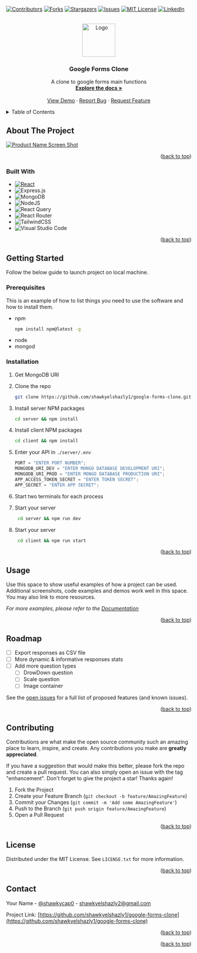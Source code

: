 <!-- Improved compatibility of back to top link: See: https://github.com/othneildrew/Best-README-Template/pull/73 -->

<a name="readme-top"></a>

<!--
*** Thanks for checking out the Best-README-Template. If you have a suggestion
*** that would make this better, please fork the repo and create a pull request
*** or simply open an issue with the tag "enhancement".
*** Don't forget to give the project a star!
*** Thanks again! Now go create something AMAZING! :D
-->

<!-- PROJECT SHIELDS -->
<!--
*** I'm using markdown "reference style" links for readability.
*** Reference links are enclosed in brackets [ ] instead of parentheses ( ).
*** See the bottom of this document for the declaration of the reference variables
*** for contributors-url, forks-url, etc. This is an optional, concise syntax you may use.
*** https://www.markdownguide.org/basic-syntax/#reference-style-links
-->

[![Contributors][contributors-shield]][contributors-url]
[![Forks][forks-shield]][forks-url]
[![Stargazers][stars-shield]][stars-url]
[![Issues][issues-shield]][issues-url]
[![MIT License][license-shield]][license-url]
[![LinkedIn][linkedin-shield]][linkedin-url]

<!-- PROJECT LOGO -->
<br />
<div align="center">
  <a href="https://github.com/shawkyelshazly1/google-forms-clone">
    <img src="https://p.kindpng.com/picc/s/160-1608792_circle-document-icon-png-transparent-png.png" alt="Logo" width="90" >
  </a>

<h3 align="center">Google Forms Clone</h3>

  <p align="center">
    A clone to google forms main functions
    <br />
    <a href="https://github.com/shawkyelshazly1/google-forms-clone"><strong>Explore the docs »</strong></a>
    <br />
    <br />
    <a href="#" >View Demo</a>
    ·
    <a href="https://github.com/shawkyelshazly1/google-forms-clone/issues">Report Bug</a>
    ·
    <a href="https://github.com/shawkyelshazly1/google-forms-clone/issues">Request Feature</a>
  </p>
</div>

<!-- TABLE OF CONTENTS -->
<details>
  <summary>Table of Contents</summary>
  <ol>
    <li>
      <a href="#about-the-project">About The Project</a>
      <ul>
        <li><a href="#built-with">Built With</a></li>
      </ul>
    </li>
    <li>
      <a href="#getting-started">Getting Started</a>
      <ul>
        <li><a href="#prerequisites">Prerequisites</a></li>
        <li><a href="#installation">Installation</a></li>
      </ul>
    </li>
    <li><a href="#usage">Usage</a></li>
    <li><a href="#roadmap">Roadmap</a></li>
    <li><a href="#contributing">Contributing</a></li>
    <li><a href="#license">License</a></li>
    <li><a href="#contact">Contact</a></li>
    <li><a href="#acknowledgments">Acknowledgments</a></li>
  </ol>
</details>

<!-- ABOUT THE PROJECT -->

## About The Project

[![Product Name Screen Shot][product-screenshot]](https://example.com)

<p align="right">(<a href="#readme-top">back to top</a>)</p>

### Built With

<!-- - [![Next][next.js]][next-url] -->

- [![React][react.js]][react-url]
- ![Express.js](https://img.shields.io/badge/express.js-%23404d59.svg?style=for-the-badge&logo=express&logoColor=%2361DAFB)
- ![MongoDB](https://img.shields.io/badge/MongoDB-%234ea94b.svg?style=for-the-badge&logo=mongodb&logoColor=white)
- ![NodeJS](https://img.shields.io/badge/node.js-6DA55F?style=for-the-badge&logo=node.js&logoColor=white)
- ![React Query](https://img.shields.io/badge/-React%20Query-FF4154?style=for-the-badge&logo=react%20query&logoColor=white)
- ![React Router](https://img.shields.io/badge/React_Router-CA4245?style=for-the-badge&logo=react-router&logoColor=white)
- ![TailwindCSS](https://img.shields.io/badge/tailwindcss-%2338B2AC.svg?style=for-the-badge&logo=tailwind-css&logoColor=white)
- ![Visual Studio Code](https://img.shields.io/badge/Visual%20Studio%20Code-0078d7.svg?style=for-the-badge&logo=visual-studio-code&logoColor=white)

<p align="right">(<a href="#readme-top">back to top</a>)</p>

<!-- GETTING STARTED -->

## Getting Started

Follow the below guide to launch project on local machine.

### Prerequisites

This is an example of how to list things you need to use the software and how to install them.

- npm
  ```sh
  npm install npm@latest -g
  ```
- node
- mongod

### Installation

1. Get MongoDB URI
2. Clone the repo
   ```sh
   git clone https://github.com/shawkyelshazly1/google-forms-clone.git
   ```
3. Install server NPM packages
   ```sh
   cd server && npm install
   ```
4. Install client NPM packages
   ```sh
   cd client && npm install
   ```
5. Enter your API in `./server/.env`

   ```js
   PORT = "ENTER PORT NUMBER";
   MONGODB_URI_DEV = "ENTER MONGO DATABASE DEVELOPMENT URI";
   MONGODB_URI_PROD = "ENTER MONGO DATABASE PRODUCTION URI";
   APP_ACCESS_TOKEN_SECRET = "ENTER TOKEN SECRET";
   APP_SECRET = "ENTER APP SECRET";
   ```

6. Start two terminals for each process

7. Start your server
   ```sh
    cd server && npm run dev
   ```
8. Start your server
   ```sh
    cd client && npm run start
   ```

<p align="right">(<a href="#readme-top">back to top</a>)</p>

<!-- USAGE EXAMPLES -->

## Usage

Use this space to show useful examples of how a project can be used. Additional screenshots, code examples and demos work well in this space. You may also link to more resources.

_For more examples, please refer to the [Documentation](https://github.com/shawkyelshazly1/google-forms-clone)_

<p align="right">(<a href="#readme-top">back to top</a>)</p>

<!-- ROADMAP -->

## Roadmap

- [ ] Export responses as CSV file
- [ ] More dynamic & informative responses stats
- [ ] Add more question types
  - [ ] DrowDown question
  - [ ] Scale question
  - [ ] Image container

See the [open issues](https://github.com/shawkyelshazly1/google-forms-clone/issues) for a full list of proposed features (and known issues).

<p align="right">(<a href="#readme-top">back to top</a>)</p>

<!-- CONTRIBUTING -->

## Contributing

Contributions are what make the open source community such an amazing place to learn, inspire, and create. Any contributions you make are **greatly appreciated**.

If you have a suggestion that would make this better, please fork the repo and create a pull request. You can also simply open an issue with the tag "enhancement".
Don't forget to give the project a star! Thanks again!

1. Fork the Project
2. Create your Feature Branch (`git checkout -b feature/AmazingFeature`)
3. Commit your Changes (`git commit -m 'Add some AmazingFeature'`)
4. Push to the Branch (`git push origin feature/AmazingFeature`)
5. Open a Pull Request

<p align="right">(<a href="#readme-top">back to top</a>)</p>

<!-- LICENSE -->

## License

Distributed under the MIT License. See `LICENSE.txt` for more information.

<p align="right">(<a href="#readme-top">back to top</a>)</p>

<!-- CONTACT -->

## Contact

Your Name - [@shawkycap0](https://twitter.com/shawkycap0) - shawkyelshazly2@gmail.com

Project Link: [https://github.com/shawkyelshazly1/google-forms-clone](https://github.com/shawkyelshazly1/google-forms-clone)

<p align="right">(<a href="#readme-top">back to top</a>)</p>

<p align="right">(<a href="#readme-top">back to top</a>)</p>

<!-- MARKDOWN LINKS & IMAGES -->
<!-- https://www.markdownguide.org/basic-syntax/#reference-style-links -->

[contributors-shield]: https://img.shields.io/github/contributors/shawkyelshazly1/google-forms-clone.svg?style=for-the-badge
[contributors-url]: https://github.com/shawkyelshazly1/google-forms-clone/graphs/contributors
[forks-shield]: https://img.shields.io/github/forks/shawkyelshazly1/google-forms-clone.svg?style=for-the-badge
[forks-url]: https://github.com/shawkyelshazly1/google-forms-clone/network/members
[stars-shield]: https://img.shields.io/github/stars/shawkyelshazly1/google-forms-clone.svg?style=for-the-badge
[stars-url]: https://github.com/shawkyelshazly1/google-forms-clone/stargazers
[issues-shield]: https://img.shields.io/github/issues/shawkyelshazly1/google-forms-clone.svg?style=for-the-badge
[issues-url]: https://github.com/shawkyelshazly1/google-forms-clone/issues
[license-shield]: https://img.shields.io/github/license/shawkyelshazly1/google-forms-clone.svg?style=for-the-badge
[license-url]: https://github.com/shawkyelshazly1/google-forms-clone/blob/master/LICENSE.txt
[linkedin-shield]: https://img.shields.io/badge/-LinkedIn-black.svg?style=for-the-badge&logo=linkedin&colorB=555
[linkedin-url]: https://linkedin.com/in/shawky-elshazly-4a7533110
[product-screenshot]: https://i.postimg.cc/ht76wr6q/Be-Funky-collage.jpg
[next.js]: https://img.shields.io/badge/next.js-000000?style=for-the-badge&logo=nextdotjs&logoColor=white
[next-url]: https://nextjs.org/
[react.js]: https://img.shields.io/badge/React-20232A?style=for-the-badge&logo=react&logoColor=61DAFB
[react-url]: https://reactjs.org/
[vue.js]: https://img.shields.io/badge/Vue.js-35495E?style=for-the-badge&logo=vuedotjs&logoColor=4FC08D
[vue-url]: https://vuejs.org/
[angular.io]: https://img.shields.io/badge/Angular-DD0031?style=for-the-badge&logo=angular&logoColor=white
[angular-url]: https://angular.io/
[svelte.dev]: https://img.shields.io/badge/Svelte-4A4A55?style=for-the-badge&logo=svelte&logoColor=FF3E00
[svelte-url]: https://svelte.dev/
[laravel.com]: https://img.shields.io/badge/Express-20232A?
[laravel-url]: https://laravel.com
[bootstrap.com]: https://img.shields.io/badge/Bootstrap-563D7C?style=for-the-badge&logo=bootstrap&logoColor=white
[bootstrap-url]: https://getbootstrap.com
[jquery.com]: https://img.shields.io/badge/jQuery-0769AD?style=for-the-badge&logo=jquery&logoColor=white
[jquery-url]: https://jquery.com
